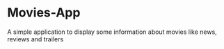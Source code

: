 # Movies-App
A simple application to display some information about movies like news, reviews and trailers
